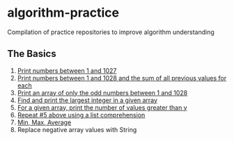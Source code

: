 # algorithm-practice
Compilation of practice repositories to improve algorithm understanding

## The Basics

1. [Print numbers between 1 and 1027](https://github.com/Fashimpaur/algorithm-practice/blob/main/The%20Basics/print_1_1027.py)
2. [Print numbers between 1 and 1028 and the sum of all previous values for each](https://github.com/Fashimpaur/algorithm-practice/blob/main/The%20Basics/print_1_1028_sums.py)
3. [Print an array of only the odd numbers between 1 and 1028](https://github.com/Fashimpaur/algorithm-practice/blob/main/The%20Basics/array_of_odds.py)
4. [Find and print the largest integer in a given array](https://github.com/Fashimpaur/algorithm-practice/blob/main/The%20Basics/find_and_print_max.py)
5. [For a given array, print the number of values greater than y](https://github.com/Fashimpaur/algorithm-practice/blob/main/The%20Basics/greater_than_y.py)
6. [Repeat #5 above using a list comprehension](https://github.com/Fashimpaur/algorithm-practice/blob/main/The%20Basics/comprehension_greater_than_y.py)
7. [Min, Max, Average](https://github.com/Fashimpaur/algorithm-practice/blob/main/The%20Basics/min_max_average.py)
8. Replace negative array values with String
